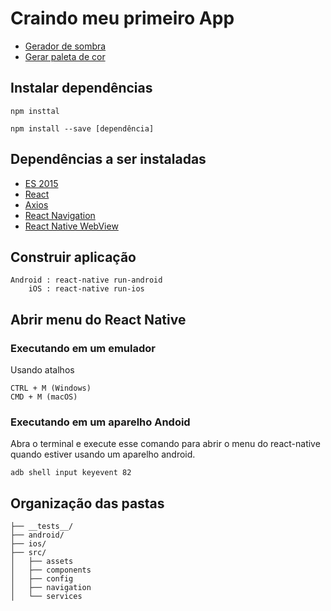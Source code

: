 # Craindo meu primeiro App
- [Gerador de sombra](https://ethercreative.github.io/react-native-shadow-generator/)
- [Gerar paleta de cor](https://coolors.co/00b9ae-037171-03312e-02c3bd-009f93)
## Instalar dependências
````
npm insttal

npm install --save [dependência]
````
## Dependências a ser instaladas

- [ES 2015](https://www.npmjs.com/package/babel-preset-es2015)
- [React](https://www.npmjs.com/package/react)
- [Axios](https://www.npmjs.com/package/react-native-axios)
- [React Navigation](https://reactnavigation.org/docs/en/getting-started.html)
- [React Native WebView](https://github.com/react-native-community/react-native-webview/blob/HEAD/docs/Getting-Started.md)

## Construir aplicação
````
Android : react-native run-android
    iOS : react-native run-ios
````
## Abrir menu do React Native
### Executando em um emulador
Usando atalhos
````
CTRL + M (Windows)
CMD + M (macOS)
````
### Executando em um aparelho Andoid
Abra o terminal e execute esse comando para abrir o menu do react-native quando estiver usando um aparelho android.
````
adb shell input keyevent 82
````

## Organização das pastas
````
├── __tests__/
├── android/
├── ios/
├── src/
│   ├── assets
│   ├── components
│   ├── config
│   ├── navigation
│   └── services
````